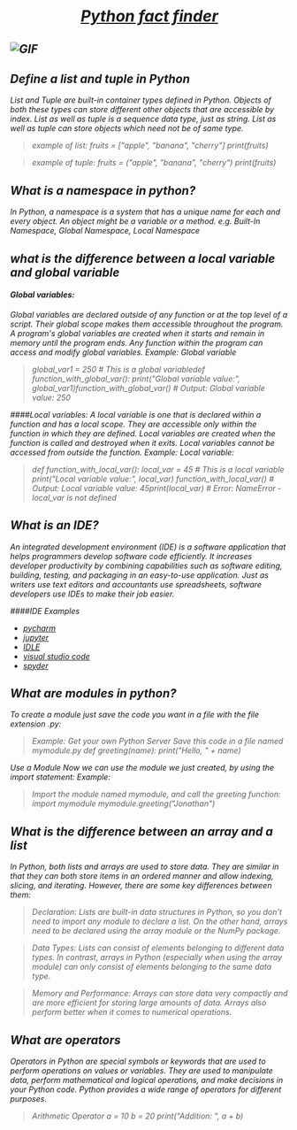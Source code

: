 #  <center>  <ins> <em>  Python fact finder
![GIF](https://media1.giphy.com/media/v1.Y2lkPTc5MGI3NjExZ2ZsdGVkbTVqMGowMTVmaGZiNngzdHJmMmQ2eWhpY2N1ZHk2dzRrYSZlcD12MV9pbnRlcm5hbF9naWZfYnlfaWQmY3Q9Zw/coxQHKASG60HrHtvkt/giphy.gif)
---
## Define a list and tuple in Python

List and Tuple are built-in container types defined in Python. 
Objects of both these types can store different other objects that are accessible by index. List as well as tuple is a sequence data type, just as string. List as well as tuple can store objects which need not be of same type.

> example of list: fruits = ["apple", "banana", "cherry"]
> print(fruits)

> example of tuple: fruits = ("apple", "banana", "cherry")
> print(fruits)


## What is a namespace in python?

In Python, a namespace is a system that has a unique name for each and every object. An object might be a variable or a method. e.g. Built-In Namespace, Global Namespace, Local Namespace

## what is the difference between a local variable and global variable

#### Global variables:
Global variables are declared outside of any function or at the top level of a script.
Their global scope makes them accessible throughout the program.
A program's global variables are created when it starts and remain in memory until the program ends.
Any function within the program can access and modify global variables.
Example: Global variable


> global_var1 = 250  # This is a global variabledef function_with_global_var():    print("Global variable value:", global_var1)function_with_global_var()  # Output: Global variable value: 250

####Local variables:
A local variable is one that is declared within a function and has a local scope.
They are accessible only within the function in which they are defined.
Local variables are created when the function is called and destroyed when it exits.
Local variables cannot be accessed from outside the function.
Example: Local variable:


> def function_with_local_var():    local_var = 45  # This is a local variable    print("Local variable value:", local_var)
function_with_local_var()  # Output: Local variable value: 45print(local_var)  # Error: NameError - local_var is not defined

## What is an IDE?
An integrated development environment (IDE) is a software application that helps programmers develop software code efficiently. It increases developer productivity by combining capabilities such as software editing, building, testing, and packaging in an easy-to-use application. Just as writers use text editors and accountants use spreadsheets, software developers use 
IDEs to make their job easier.

####IDE Examples
 
* [pycharm](https://www.jetbrains.com/pycharm/)
* [jupyter](https://jupyter.org/)
* [IDLE](https://docs.python.org/3/library/idle.html)
* [visual studio code](https://code.visualstudio.com/)
* [spyder](https://www.spyder-ide.org/)

## What are modules in python?
To create a module just save the code you want in a file with the file extension .py:

>Example:
Get your own Python Server
Save this code in a file named mymodule.py
def greeting(name):
    print("Hello, " + name)

Use a Module
Now we can use the module we just created, by using the import statement:
Example:

> Import the module named mymodule, and call the greeting function:
import mymodule
mymodule.greeting("Jonathan")

## What is the difference between an array and a list

In Python, both lists and arrays are used to store data. They are similar in that they can both store items in an ordered manner and allow indexing, slicing, and iterating. However, there are some key differences between them:
 
> Declaration: Lists are built-in data structures in Python, so you don’t need to import any module to declare a list. On the other hand, arrays need to be declared using the array module or the NumPy package.
 
>Data Types: Lists can consist of elements belonging to different data types. In contrast, arrays in Python (especially when using the array module) can only consist of elements belonging to the same data type.
 
>Memory and Performance: Arrays can store data very compactly and are more efficient for storing large amounts of data. Arrays also perform better when it comes to numerical operations.

## What are operators

Operators in Python are special symbols or keywords that are used to perform operations on values or variables. They are used to manipulate data, perform mathematical and logical operations, and make decisions in your Python code. Python provides a wide range of operators for different purposes. 
> Arithmetic Operator
a = 10
b = 20
print("Addition: ", a + b)

``` 

```
